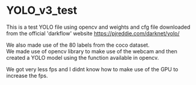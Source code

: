 # YOLO_v3_test

This is a test YOLO file using opencv and weights and cfg file downloaded from the official 'darkflow' website https://pjreddie.com/darknet/yolo/  

We also made use of the 80 labels from the coco dataset.  
We made use of opencv library to make use of the webcam and then created a YOLO model using the function available in opencv.

We got very less fps and I didnt know how to make use of the GPU to increase the fps.
